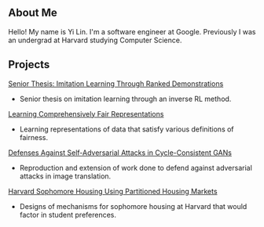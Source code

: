 ## About Me

Hello! My name is Yi Lin. I'm a software engineer at Google. Previously I was an undergrad at Harvard studying Computer Science.

## Projects

[Senior Thesis: Imitation Learning Through Ranked Demonstrations](https://github.com/yilin-wang/tril)

* Senior thesis on imitation learning through an inverse RL method.

[Learning Comprehensively Fair Representations](https://github.com/yilin-wang/yilin-wang.github.io/blob/master/LearningComprehensivelyFair.pdf)

* Learning representations of data that satisfy various definitions of fairness.

[Defenses Against Self-Adversarial Attacks in Cycle-Consistent GANs](https://github.com/yilin-wang/yilin-wang.github.io/blob/master/SelfAdversarialDefenses.pdf)

* Reproduction and extension of work done to defend against adversarial attacks in image translation.

[Harvard Sophomore Housing Using Partitioned Housing Markets](https://github.com/yilin-wang/yilin-wang.github.io/blob/master/SophomoreHousing.pdf)

* Designs of mechanisms for sophomore housing at Harvard that would factor in student preferences.
